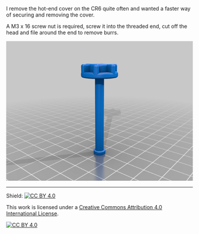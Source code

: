 I remove the hot-end cover on the CR6 quite often and wanted a faster way of securing and removing the cover.

A M3 x 16 screw nut is required, screw it into the threaded end, cut off the head and file around the end to remove burrs.

![CR6 Print Head Cover Thumbscrew](print_head_cover_thumbscrew.png)

---
Shield: [![CC BY 4.0][cc-by-shield]][cc-by]

This work is licensed under a
[Creative Commons Attribution 4.0 International License][cc-by].

[![CC BY 4.0][cc-by-image]][cc-by]

[cc-by]: http://creativecommons.org/licenses/by/4.0/
[cc-by-image]: https://i.creativecommons.org/l/by/4.0/88x31.png
[cc-by-shield]: https://img.shields.io/badge/License-CC%20BY%204.0-lightgrey.svg